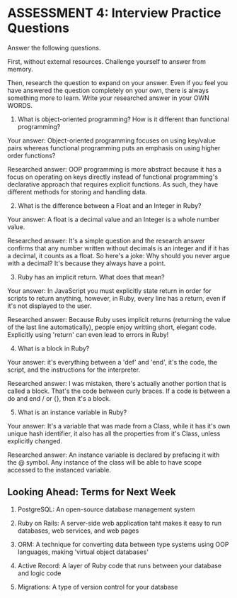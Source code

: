 # ASSESSMENT 4: Interview Practice Questions

Answer the following questions.

First, without external resources. Challenge yourself to answer from memory.

Then, research the question to expand on your answer. Even if you feel you have answered the question completely on your own, there is always something more to learn. Write your researched answer in your OWN WORDS.

1. What is object-oriented programming? How is it different than functional programming?

Your answer: Object-oriented programming focuses on using key/value pairs whereas functional programming puts an emphasis on using higher order functions?

Researched answer: OOP programming is more abstract because it has a focus on operating on keys directly instead of functional programming's declarative approach that requires explicit functions. As such, they have different methods for storing and handling data.


2. What is the difference between a Float and an Integer in Ruby?

Your answer: A float is a decimal value and an Integer is a whole number value.

Researched answer: It's a simple question and the research answer confirms that any number written without decimals is an integer and if it has a decimal, it counts as a float. So here's a joke: Why should you never argue with a decimal? It's because they always have a point.


3. Ruby has an implicit return. What does that mean?

Your answer: In JavaScript you must explicitly state return in order for scripts to return anything, however, in Ruby, every line has a return, even if it's not displayed to the user.

Researched answer: Because Ruby uses implicit returns (returning the value of the last line automatically), people enjoy writting short, elegant code. Explicitly using 'return' can even lead to errors in Ruby!

4. What is a block in Ruby?

Your answer: it's everything between a 'def' and 'end', it's the code, the script, and the instructions for the interpreter.

Researched answer: I was mistaken, there's actually another portion that is called a block. That's the code between curly braces. If a code is between a do and end / or {}, then it's a block.


5. What is an instance variable in Ruby?

Your answer: It's a variable that was made from a Class, while it has it's own unique hash identifier, it also has all the properties from it's Class, unless explicitly changed.

Researched answer: An instance variable is declared by prefacing it with the @ symbol. Any instance of the class will be able to have scope accessed to the instanced variable.


## Looking Ahead: Terms for Next Week

1. PostgreSQL: An open-source database management system

2. Ruby on Rails: A server-side web application taht makes it easy to run databases, web services, and web pages

3. ORM: A technique for converting data between type systems using OOP languages, making 'virtual object databases'

4. Active Record: A layer of Ruby code that runs between your database and logic code

5. Migrations: A type of version control for your database
